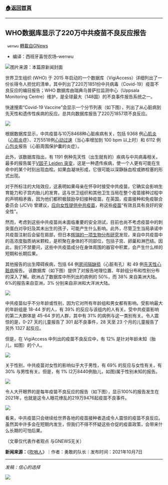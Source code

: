 ###  [:house:返回首頁](https://github.com/ourhimalayas/txt)
---


## WHO数据库显示了220万中共疫苗不良反应报告
` wenwu` [轉載自GNews](https://gnews.org/zh-hans/1579720/)

- 编译：西班牙喜悦农场–wenwu


![](https://assets.gnews.org/wp-content/uploads/2021/10/vigi-access.jpg)图片来源：本篇原新闻封面

世界卫生组织 (WHO) 于 2015 年启动的一个数据库（VigiAccess）详细列出了一份长得令人担忧的清单，其中列出了220万1851份中共病毒（Covid-19）疫苗不良反应的编目报告；WHO 数据库由瑞典乌普萨拉监测中心（Uppsala Monitoring Centre）维护，是全球最大（148国）的不良事件报告系统之一。

快速搜索“Covid-19 Vaccine”会显示一个分节列表（如下图），列出了从心脏病到先天性和遗传性疾病的反应。总共向数据库报告了220万1857项不良反应。

![](https://assets.gnews.org/wp-content/uploads/2021/10/vigi1.jpg)

根据数据库显示，中共疫苗与10万8468种心脏疾病有关，包括 9368 例[心肌炎](https://www.bhf.org.uk/informationsupport/conditions/myocarditis)（[心肌炎](https://www.bhf.org.uk/informationsupport/conditions/myocarditis)症）、2万5518例[心动过速](https://www.mayoclinic.org/diseases-conditions/tachycardia/symptoms-causes/syc-20355127)（当心率增加到 100 bpm 以上时）和 6112 例[心包炎](https://www.bhf.org.uk/informationsupport/conditions/pericarditis)报告（心脏周围保护囊的炎症）。

此外，该数据库指出，有 1191 例种先天性（出生就有的）疾病与中共病毒相关。最多的报告属于[V因子 Leiden 突变](https://rarediseases.info.nih.gov/diseases/6403/factor-v-leiden-thrombophilia)，这是一种遗传疾病，使一个人更有可能在生命中的某个时刻出现血栓。如果血凝块形成，它很可能以深静脉血栓或肺栓塞的形式出现。

对于所标注的大陆效应，这表明如果母亲在怀孕时接受中共疫苗，它确实会影响生育能力和子宫内胎儿的发育。这与世卫组织和其他卫生当局在整个疫苗接种过程中的声明相矛盾，因为他们都积极鼓励孕妇接种疫苗。在英国，疫苗接种和免疫联合委员会 (JCVI) 曾建议，[应向女性提供中共疫苗](https://www.gov.uk/government/publications/covid-19-vaccination-women-of-childbearing-age-currently-pregnant-planning-a-pregnancy-or-breastfeeding/covid-19-vaccination-a-guide-for-women-of-childbearing-age-pregnant-planning-a-pregnancy-or-breastfeeding)，称这些[疫苗](https://www.gov.uk/government/publications/covid-19-vaccination-women-of-childbearing-age-currently-pregnant-planning-a-pregnancy-or-breastfeeding/covid-19-vaccination-a-guide-for-women-of-childbearing-age-pregnant-planning-a-pregnancy-or-breastfeeding)“有效且具有良好的安全性”。

然而，考虑到这些中共疫苗尚未面临重要的安全测试，目前也尚不考虑疫苗中的刺突蛋白对孕妇及其未出生的孩子，可能产生什么影响。此外，尽管卫生当局承诺中共疫苗注射后会留在肩部，但日本[辉瑞的一项生物分布研究](https://www.naturalnews.com/files/Pfizer-bio-distribution-confidential-document-translated-to-english.pdf)发现，来自中共疫苗中的高浓度脂质纳米颗粒，是积聚在身体的不同部位，包括子宫、卵巢和淋巴结。因此，我们不禁要问，这些中共疫苗成分在身体周围的器官中积累，会产生什么样的短期和长期后果。

其他报告的出生障碍疾病，包括 64 例[房间隔缺损](https://www.mayoclinic.org/diseases-conditions/atrial-septal-defect/symptoms-causes/syc-20369715)（心脏有孔）和 49 例[先天性心脏病](https://www.nhs.uk/conditions/congenital-heart-disease/)报告。 该数据库（如下图）提供了对报告地理位置、年龄组分布和性别分布的深入了解。欧洲占了数据库中所列出的病例的 50%，而 38% 来自美洲大陆。6%的报告来自亚洲，3% 分别来自非洲和大洋洲大陆。

![](https://assets.gnews.org/wp-content/uploads/2021/10/vigi5.jpg)

中共疫苗似乎不分年龄或性别，因为它对所有年龄组和男女都有影响。受影响最大的年龄组是 18-44 岁的人，有 39% 的反应与该组内的人有关。受中共疫苗影响的第二大群体是 45-64 岁的人群，其中有 31% 的病例与这一类别有关。令人震惊的是，0-27 天的儿童报告了 301 起不良事件，28 天至 23 个月的儿童报告了另外 1327 起反应。

但是，在 VigiAccess 中列出的疫苗不良反应中，有 12% 是针对年龄未知（胎儿，如图）的个人。

![](https://assets.gnews.org/wp-content/uploads/2021/10/vigi4-1.jpg)

关于性别，中共疫苗对女性的影响似乎大于男性，有 69% 的反应与女性有关，有 30% 与男性有关。但是，有 1% (2万8440例胎儿，如图)属于性别未知的报告。

![](https://assets.gnews.org/wp-content/uploads/2021/10/vigi3.jpg)

令人大开眼界的是每年疫苗不良反应的报告（如下图），显示100%的报告发生在2021年，也就是这令人眼花缭乱的219万9476起疫苗不良事件。

![](https://assets.gnews.org/wp-content/uploads/2021/10/vigi2.jpg)

看来，中共疫苗只会继续给世界各地的疫苗接种者造成令人震惊的疫苗不良反应。虽然其中许多会在短期内发生，但我们不得不怀疑这些仓促的疫苗政策，会带来什么长期的可怕后果。

（文章仅代表作者观点 与GNEWS无关）

**新闻来源：**《[吹哨人](https://theexpose.uk/2021/10/07/shocking-a-world-health-organisation-database-lists-2201851-adverse-reactions-to-the-covid-19-vaccine-including-birth-disorders/)》｜作者：勇敢的队长｜发布时间：2021年10月7日

* * *

*发稿：信心的选择*

![](https://assets.gnews.org/wp-content/uploads/2021/10/GNEWS_CH.-1.jpeg)
